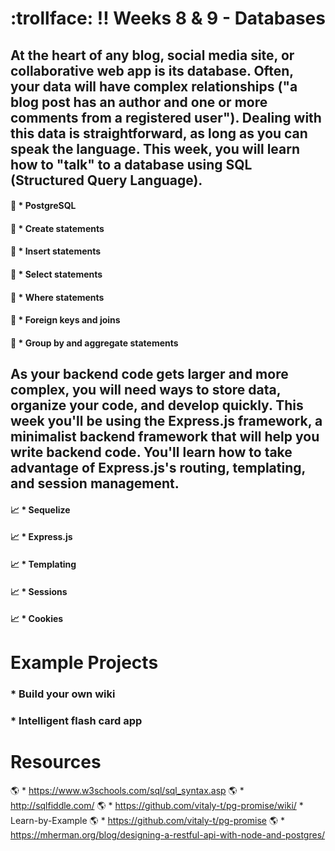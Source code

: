 # :trollface: :bangbang: Weeks 8 & 9 - Databases
## At the heart of any blog, social media site, or collaborative web app is its database. Often, your data will have complex relationships ("a blog post has an author and one or more comments from a registered user"). Dealing with this data is straightforward, as long as you can speak the language. This week, you will learn how to "talk" to a database using SQL (Structured Query Language). 
#### :dna: * PostgreSQL
#### :dna: * Create statements
#### :dna: * Insert statements
#### :dna: * Select statements
#### :dna: * Where statements
#### :dna: * Foreign keys and joins
#### :dna: * Group by and aggregate statements

## As your backend code gets larger and more complex, you will need ways to store data, organize your code, and develop quickly. This week you'll be using the Express.js framework, a minimalist backend framework that will help you write backend code. You'll learn how to take advantage of Express.js's routing, templating, and session management.

#### :chart_with_upwards_trend: * Sequelize
#### :chart_with_upwards_trend: * Express.js
#### :chart_with_upwards_trend: * Templating
#### :chart_with_upwards_trend: * Sessions
#### :chart_with_upwards_trend: * Cookies

  # Example Projects 
  ### * Build your own wiki
  ### * Intelligent flash card app

# Resources

:earth_americas: * https://www.w3schools.com/sql/sql_syntax.asp
:earth_americas: * http://sqlfiddle.com/
:earth_americas: * https://github.com/vitaly-t/pg-promise/wiki/ * Learn-by-Example
:earth_americas: * https://github.com/vitaly-t/pg-promise
:earth_americas: * https://mherman.org/blog/designing-a-restful-api-with-node-and-postgres/